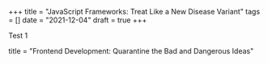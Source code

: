 +++
title = "JavaScript Frameworks: Treat Like a New Disease Variant"
tags = []
date = "2021-12-04"
draft = true
+++

Test 1

title = "Frontend Development: Quarantine the Bad and Dangerous Ideas"
